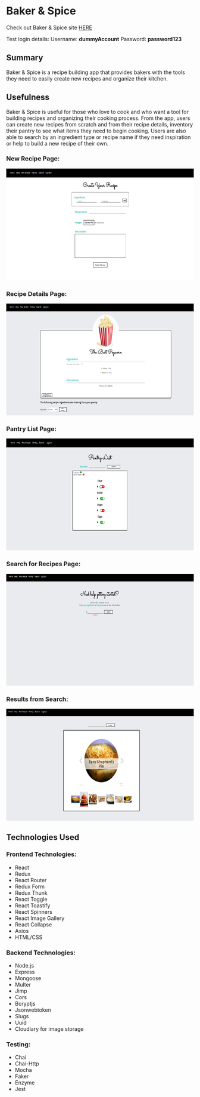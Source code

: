 # Baker & Spice

Check out Baker & Spice site [HERE](https://baker-and-spice.netlify.com/)

Test login details:
Username: **dummyAccount**
Password: **password123**

## Summary
Baker & Spice is a recipe building app that provides bakers with the tools they need to easily create new recipes and organize their kitchen.

## Usefulness
Baker & Spice is useful for those who love to cook and who want a tool for building recipes and organizing their cooking process. 
From the app, users can create new recipes from scratch and from their recipe details, inventory their pantry to see what items they need to begin cooking.
Users are also able to search by an ingredient type or recipe name if they need inspiration or help to build a new recipe of their own.

### New Recipe Page:
<img src="https://github.com/katiewest820/baker-and-spice-react/blob/master/src/images/new_recipe.PNG" height="300">

### Recipe Details Page:
<img src="https://github.com/katiewest820/baker-and-spice-react/blob/master/src/images/details.PNG" height="300">


### Pantry List Page:
<img src="https://github.com/katiewest820/baker-and-spice-react/blob/master/src/images/pantry_list.PNG" height="300">

### Search for Recipes Page:
<img src="https://github.com/katiewest820/baker-and-spice-react/blob/master/src/images/search.PNG" height="300">

### Results from Search:
<img src="https://github.com/katiewest820/baker-and-spice-react/blob/master/src/images/results.PNG" height="300">

## Technologies Used

### Frontend Technologies:
* React
* Redux
* React Router
* Redux Form
* Redux Thunk
* React Toggle
* React Toastify
* React Spinners
* React Image Gallery
* React Collapse
* Axios
* HTML/CSS

### Backend Technologies:
* Node.js
* Express
* Mongoose
* Multer
* Jimp
* Cors
* Bcryptjs
* Jsonwebtoken
* Slugs
* Uuid
* Cloudiary for image storage

### Testing:
* Chai
* Chai-Http
* Mocha
* Faker
* Enzyme
* Jest


